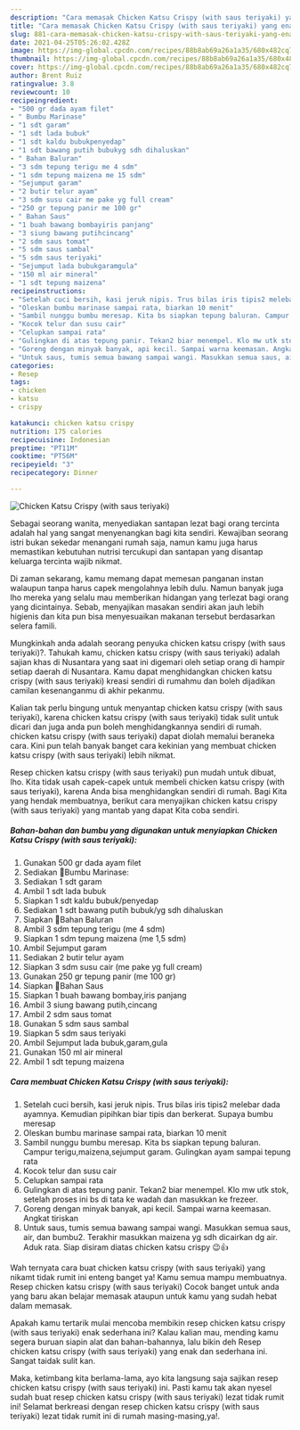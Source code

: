 ```yaml
---
description: "Cara memasak Chicken Katsu Crispy (with saus teriyaki) yang enak dan Mudah Dibuat"
title: "Cara memasak Chicken Katsu Crispy (with saus teriyaki) yang enak dan Mudah Dibuat"
slug: 881-cara-memasak-chicken-katsu-crispy-with-saus-teriyaki-yang-enak-dan-mudah-dibuat
date: 2021-04-25T05:26:02.428Z
image: https://img-global.cpcdn.com/recipes/88b8ab69a26a1a35/680x482cq70/chicken-katsu-crispy-with-saus-teriyaki-foto-resep-utama.jpg
thumbnail: https://img-global.cpcdn.com/recipes/88b8ab69a26a1a35/680x482cq70/chicken-katsu-crispy-with-saus-teriyaki-foto-resep-utama.jpg
cover: https://img-global.cpcdn.com/recipes/88b8ab69a26a1a35/680x482cq70/chicken-katsu-crispy-with-saus-teriyaki-foto-resep-utama.jpg
author: Brent Ruiz
ratingvalue: 3.8
reviewcount: 10
recipeingredient:
- "500 gr dada ayam filet"
- " Bumbu Marinase"
- "1 sdt garam"
- "1 sdt lada bubuk"
- "1 sdt kaldu bubukpenyedap"
- "1 sdt bawang putih bubukyg sdh dihaluskan"
- " Bahan Baluran"
- "3 sdm tepung terigu me 4 sdm"
- "1 sdm tepung maizena me 15 sdm"
- "Sejumput garam"
- "2 butir telur ayam"
- "3 sdm susu cair me pake yg full cream"
- "250 gr tepung panir me 100 gr"
- " Bahan Saus"
- "1 buah bawang bombayiris panjang"
- "3 siung bawang putihcincang"
- "2 sdm saus tomat"
- "5 sdm saus sambal"
- "5 sdm saus teriyaki"
- "Sejumput lada bubukgaramgula"
- "150 ml air mineral"
- "1 sdt tepung maizena"
recipeinstructions:
- "Setelah cuci bersih, kasi jeruk nipis. Trus bilas iris tipis2 melebar dada ayamnya. Kemudian pipihkan biar tipis dan berkerat. Supaya bumbu meresap"
- "Oleskan bumbu marinase sampai rata, biarkan 10 menit"
- "Sambil nunggu bumbu meresap. Kita bs siapkan tepung baluran. Campur terigu,maizena,sejumput garam. Gulingkan ayam sampai tepung rata"
- "Kocok telur dan susu cair"
- "Celupkan sampai rata"
- "Gulingkan di atas tepung panir. Tekan2 biar menempel. Klo mw utk stok, setelah proses ini bs di tata ke wadah dan masukkan ke frezeer."
- "Goreng dengan minyak banyak, api kecil. Sampai warna keemasan. Angkat tiriskan"
- "Untuk saus, tumis semua bawang sampai wangi. Masukkan semua saus, air, dan bumbu2. Terakhir masukkan maizena yg sdh dicairkan dg air. Aduk rata. Siap disiram diatas chicken katsu crispy 😉👍"
categories:
- Resep
tags:
- chicken
- katsu
- crispy

katakunci: chicken katsu crispy 
nutrition: 175 calories
recipecuisine: Indonesian
preptime: "PT11M"
cooktime: "PT56M"
recipeyield: "3"
recipecategory: Dinner

---
```



![Chicken Katsu Crispy (with saus teriyaki)](https://img-global.cpcdn.com/recipes/88b8ab69a26a1a35/680x482cq70/chicken-katsu-crispy-with-saus-teriyaki-foto-resep-utama.jpg)

Sebagai seorang wanita, menyediakan santapan lezat bagi orang tercinta adalah hal yang sangat menyenangkan bagi kita sendiri. Kewajiban seorang istri bukan sekedar menangani rumah saja, namun kamu juga harus memastikan kebutuhan nutrisi tercukupi dan santapan yang disantap keluarga tercinta wajib nikmat.

Di zaman  sekarang, kamu memang dapat memesan panganan instan walaupun tanpa harus capek mengolahnya lebih dulu. Namun banyak juga lho mereka yang selalu mau memberikan hidangan yang terlezat bagi orang yang dicintainya. Sebab, menyajikan masakan sendiri akan jauh lebih higienis dan kita pun bisa menyesuaikan makanan tersebut berdasarkan selera famili. 



Mungkinkah anda adalah seorang penyuka chicken katsu crispy (with saus teriyaki)?. Tahukah kamu, chicken katsu crispy (with saus teriyaki) adalah sajian khas di Nusantara yang saat ini digemari oleh setiap orang di hampir setiap daerah di Nusantara. Kamu dapat menghidangkan chicken katsu crispy (with saus teriyaki) kreasi sendiri di rumahmu dan boleh dijadikan camilan kesenanganmu di akhir pekanmu.

Kalian tak perlu bingung untuk menyantap chicken katsu crispy (with saus teriyaki), karena chicken katsu crispy (with saus teriyaki) tidak sulit untuk dicari dan juga anda pun boleh menghidangkannya sendiri di rumah. chicken katsu crispy (with saus teriyaki) dapat diolah memalui beraneka cara. Kini pun telah banyak banget cara kekinian yang membuat chicken katsu crispy (with saus teriyaki) lebih nikmat.

Resep chicken katsu crispy (with saus teriyaki) pun mudah untuk dibuat, lho. Kita tidak usah capek-capek untuk membeli chicken katsu crispy (with saus teriyaki), karena Anda bisa menghidangkan sendiri di rumah. Bagi Kita yang hendak membuatnya, berikut cara menyajikan chicken katsu crispy (with saus teriyaki) yang mantab yang dapat Kita coba sendiri.

<!--inarticleads1-->

##### Bahan-bahan dan bumbu yang digunakan untuk menyiapkan Chicken Katsu Crispy (with saus teriyaki):

1. Gunakan 500 gr dada ayam filet
1. Sediakan  🍲Bumbu Marinase:
1. Sediakan 1 sdt garam
1. Ambil 1 sdt lada bubuk
1. Siapkan 1 sdt kaldu bubuk/penyedap
1. Sediakan 1 sdt bawang putih bubuk/yg sdh dihaluskan
1. Siapkan  🍲Bahan Baluran
1. Ambil 3 sdm tepung terigu (me 4 sdm)
1. Siapkan 1 sdm tepung maizena (me 1,5 sdm)
1. Ambil Sejumput garam
1. Sediakan 2 butir telur ayam
1. Siapkan 3 sdm susu cair (me pake yg full cream)
1. Gunakan 250 gr tepung panir (me 100 gr)
1. Siapkan  🍲Bahan Saus
1. Siapkan 1 buah bawang bombay,iris panjang
1. Ambil 3 siung bawang putih,cincang
1. Ambil 2 sdm saus tomat
1. Gunakan 5 sdm saus sambal
1. Siapkan 5 sdm saus teriyaki
1. Ambil Sejumput lada bubuk,garam,gula
1. Gunakan 150 ml air mineral
1. Ambil 1 sdt tepung maizena




<!--inarticleads2-->

##### Cara membuat Chicken Katsu Crispy (with saus teriyaki):

1. Setelah cuci bersih, kasi jeruk nipis. Trus bilas iris tipis2 melebar dada ayamnya. Kemudian pipihkan biar tipis dan berkerat. Supaya bumbu meresap
1. Oleskan bumbu marinase sampai rata, biarkan 10 menit
1. Sambil nunggu bumbu meresap. Kita bs siapkan tepung baluran. Campur terigu,maizena,sejumput garam. Gulingkan ayam sampai tepung rata
1. Kocok telur dan susu cair
1. Celupkan sampai rata
1. Gulingkan di atas tepung panir. Tekan2 biar menempel. Klo mw utk stok, setelah proses ini bs di tata ke wadah dan masukkan ke frezeer.
1. Goreng dengan minyak banyak, api kecil. Sampai warna keemasan. Angkat tiriskan
1. Untuk saus, tumis semua bawang sampai wangi. Masukkan semua saus, air, dan bumbu2. Terakhir masukkan maizena yg sdh dicairkan dg air. Aduk rata. Siap disiram diatas chicken katsu crispy 😉👍




Wah ternyata cara buat chicken katsu crispy (with saus teriyaki) yang nikamt tidak rumit ini enteng banget ya! Kamu semua mampu membuatnya. Resep chicken katsu crispy (with saus teriyaki) Cocok banget untuk anda yang baru akan belajar memasak ataupun untuk kamu yang sudah hebat dalam memasak.

Apakah kamu tertarik mulai mencoba membikin resep chicken katsu crispy (with saus teriyaki) enak sederhana ini? Kalau kalian mau, mending kamu segera buruan siapin alat dan bahan-bahannya, lalu bikin deh Resep chicken katsu crispy (with saus teriyaki) yang enak dan sederhana ini. Sangat taidak sulit kan. 

Maka, ketimbang kita berlama-lama, ayo kita langsung saja sajikan resep chicken katsu crispy (with saus teriyaki) ini. Pasti kamu tak akan nyesel sudah buat resep chicken katsu crispy (with saus teriyaki) lezat tidak rumit ini! Selamat berkreasi dengan resep chicken katsu crispy (with saus teriyaki) lezat tidak rumit ini di rumah masing-masing,ya!.

